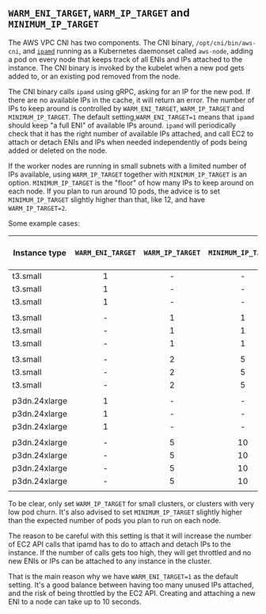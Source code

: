 ## `WARM_ENI_TARGET`, `WARM_IP_TARGET` and `MINIMUM_IP_TARGET`

The AWS VPC CNI has two components. The CNI binary, `/opt/cni/bin/aws-cni`, and [`ipamd`](https://en.wikipedia.org/wiki/IP_address_management)
running as a Kubernetes daemonset called `aws-node`, adding a pod on every node that keeps track of all ENIs and IPs attached
to the instance. The CNI binary is invoked by the kubelet when a new pod gets added to, or an existing pod removed from the node.

The CNI binary calls `ipamd` using gRPC, asking for an IP for the new pod. If there are no available IPs in the cache, it will
return an error. The number of IPs to keep around is controlled by `WARM_ENI_TARGET`, `WARM_IP_TARGET` and `MINIMUM_IP_TARGET`.
The default setting,`WARM_ENI_TARGET=1` means that `ipamd` should keep "a full ENI" of available IPs around. `ipamd` will
periodically check that it has the right number of available IPs attached, and call EC2 to attach or detach ENIs and IPs when
needed independently of pods being added or deleted on the node.

If the worker nodes are running in small subnets with a limited number of IPs available, using `WARM_IP_TARGET` together with
`MINIMUM_IP_TARGET` is an option. `MINIMUM_IP_TARGET` is the "floor" of how many IPs to keep around on each node. If
you plan to run around 10 pods, the advice is to set `MINIMUM_IP_TARGET` slightly higher than that, like 12, and have
`WARM_IP_TARGET=2`.

Some example cases:

| Instance type | `WARM_ENI_TARGET` | `WARM_IP_TARGET` | `MINIMUM_IP_TARGET` | Pods | Attached  ENIs | Attached  Secondary IPs | Unused IPs | IPs per ENI |
|---------------|:-----------------:|:----------------:|:-------------------:|:----:|:--------------:|:-----------------------:|:----------:|:-----------:|
| t3.small      |         1         |         -        |          -          |   0  |        1       |            3            |      3     |      3      |
| t3.small      |         1         |         -        |          -          |   5  |        3       |            9            |      4     |    3,3,3    |
| t3.small      |         1         |         -        |          -          |   9  |        3       |            9            |      0     |    3,3,3    |
|               |                   |                  |                     |      |                |                         |            |             |
| t3.small      |         -         |         1        |          1          |   0  |        1       |            1            |      1     |      1      |
| t3.small      |         -         |         1        |          1          |   5  |        2       |            6            |      1     |     3,3     |
| t3.small      |         -         |         1        |          1          |   9  |        3       |            9            |      0     |    3,3,3    |
|               |                   |                  |                     |      |                |                         |            |             |
| t3.small      |         -         |         2        |          5          |   0  |        2       |            5            |      5     |     2,3     |
| t3.small      |         -         |         2        |          5          |   5  |        3       |            7            |      2     |    3,3,1    |
| t3.small      |         -         |         2        |          5          |   9  |        3       |            9            |      0     |    3,3,3    |
|               |                   |                  |                     |      |                |                         |            |             |
| p3dn.24xlarge |         1         |         -        |          -          |   0  |        1       |            49           |     49     |      49     |
| p3dn.24xlarge |         1         |         -        |          -          |   3  |        2       |            98           |     95     |    49,49    |
| p3dn.24xlarge |         1         |         -        |          -          |  95  |        3       |           147           |     52     |   49,49,49  |
|               |                   |                  |                     |      |                |                         |            |             |
| p3dn.24xlarge |         -         |         5        |         10          |   0  |        1       |            10           |     10     |      10     |
| p3dn.24xlarge |         -         |         5        |         10          |   7  |        1       |            12           |      5     |      12     |
| p3dn.24xlarge |         -         |         5        |         10          |  15  |        1       |            20           |      5     |      20     |
| p3dn.24xlarge |         -         |         5        |         10          |  45  |        2       |            50           |      5     |    49,1     |
|               |                   |                  |                     |      |                |                         |            |             |


To be clear, only set `WARM_IP_TARGET` for small clusters, or clusters with very low pod churn. It's also advised to set
`MINIMUM_IP_TARGET` slightly higher than the expected number of pods you plan to run on each node.

The reason to be careful with this setting is that it will increase the number of EC2 API calls that ipamd has to do
to attach and detach IPs to the instance. If the number of calls gets too high, they will get throttled and no new ENIs
or IPs can be attached to any instance in the cluster.

That is the main reason why we have `WARM_ENI_TARGET=1` as the default setting. It's a good balance between having too
many unused IPs attached, and the risk of being throttled by the EC2 API. Creating and attaching a new ENI to a node
can take up to 10 seconds.
